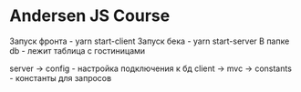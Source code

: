 # Andersen JS Course

Запуск фронта - yarn start-client
Запуск бека - yarn start-server
В папке db - лежит таблица с гостиницами

server -> config - настройка подключения к бд
client -> mvc -> constants - константы для запросов
